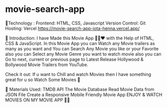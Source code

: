 # movie-search-app

🍿Technology :
Frontend: HTML, CSS, Javascript
Version Control: Git
Hosting: Vercel https://movie-search-app-iota-henna.vercel.app/

🍿 Introduction:
I have Made this Movie App 🍿🎥♥ with the Help of HTML, CSS & JavaScript. In this Movie App you can Watch any Movie trailers as many as you want and You can Search Any Movie you like or your Favorite also you can Select any Movie Genre you want to watch movie also you can Go to next, current or previous page to Latest Release Hollywood & Bollywood Movie Trailers from YouTube.

Check it out:
If u want to Chill and watch Movies then I have something great for u so Watch Some Movies 🍿

🍿 Materials Used:
TMDB API The Movie Database
Read Movie Data from JSON File
Create a Responsive Mobile Friendly Movie App
ENJOY & WATCH MOVIES ON MY MOVIE APP 🍿🎥
 
